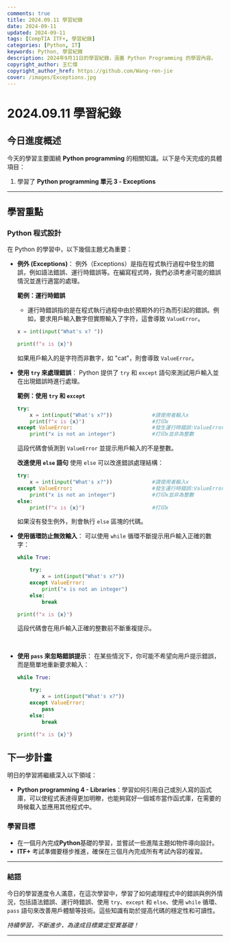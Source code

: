 ```yaml
---
comments: true
title: 2024.09.11 學習紀錄
date: 2024-09-11
updated: 2024-09-11
tags: [CompTIA ITF+, 學習紀錄]
categories: [Python, IT]
keywords: Python, 學習紀錄
description: 2024年9月11日的學習紀錄，涵蓋 Python Programming 的學習內容。
copyright_author: 王仁傑
copyright_author_href: https://github.com/Wang-ren-jie
cover: /images/Exceptions.jpg
---
```


# 2024.09.11 學習紀錄

## 今日進度概述

今天的學習主要圍繞 **Python programming** 的相關知識。以下是今天完成的具體項目：

1. 學習了 **Python programming 單元 3 - Exceptions**



---

## 學習重點

### Python 程式設計

在 Python 的學習中，以下幾個主題尤為重要：

- **例外 (Exceptions\)**：
    例外（Exceptions）是指在程式執行過程中發生的錯誤，例如語法錯誤、運行時錯誤等。在編寫程式時，我們必須考慮可能的錯誤情況並進行適當的處理。

    **範例：運行時錯誤**
     - 運行時錯誤指的是在程式執行過程中由於預期外的行為而引起的錯誤。例如，要求用戶輸入數字但實際輸入了字符，這會導致 `ValueError`。
    ```python
    x = int(input("What's x? "))

    print(f"x is {x}")
    ```
    如果用戶輸入的是字符而非數字，如 "cat"，則會導致 `ValueError`。
    </br>
    
- **使用 `try` 來處理錯誤**：
    Python 提供了 `try` 和 `except` 語句來測試用戶輸入並在出現錯誤時進行處理。

    **範例：使用 `try` 和 `except`**

    ```python
    try:
        x = int(input("What's x?"))             #請使用者輸入x
        print(f"x is {x}")                      #打印x
    except ValueError:                          #發生運行時錯誤:ValueError
        print("x is not an integer")            #打印x並非為整數
    ```
    這段代碼會偵測到 `ValueError` 並提示用戶輸入的不是整數。

    **改進使用 `else` 語句**
        使用 `else` 可以改進錯誤處理結構：

    ```python
    try:
        x = int(input("What's x?"))             #請使用者輸入x
    except ValueError:                          #發生運行時錯誤:ValueError
        print("x is not an integer")            #打印x並非為整數
    else:
        print(f"x is {x}")                      #打印x

    ```
    如果沒有發生例外，則會執行 `else` 區塊的代碼。
    </br>

- **使用循環防止無效輸入**：
    可以使用 `while` 循環不斷提示用戶輸入正確的數字：

    ```python
    while True:

        try:
            x = int(input("What's x?"))
        except ValueError:
            print("x is not an integer")
        else:
            break

    print(f"x is {x}")

    ```
    這段代碼會在用戶輸入正確的整數前不斷重複提示。
</br>

- **使用 `pass` 來忽略錯誤提示**：
    在某些情況下，你可能不希望向用戶提示錯誤，而是簡單地重新要求輸入：

    ```python
    while True:

        try:
            x = int(input("What's x?"))
        except ValueError:
            pass
        else:
            break

    print(f"x is {x}")
    ```

## 下一步計畫

明日的學習將繼續深入以下領域：

- **Python programming 4 - Libraries**：學習如何引用自己或別人寫的函式庫，可以使程式表達得更加明瞭，也能夠寫好一個城市當作函式庫，在需要的時候載入並應用其他程式中。

### 學習目標

- 在一個月內完成**Python**基礎的學習，並嘗試一些進階主題如物件導向設計。
- **ITF+** 考試準備要穩步推進，確保在三個月內完成所有考試內容的複習。

---

### 結語

今日的學習進度令人滿意，在這次學習中，學習了如何處理程式中的錯誤與例外情況，包括語法錯誤、運行時錯誤、使用 `try`、`except` 和 `else`、使用 `while` 循環、`pass` 語句來改善用戶體驗等技術。這些知識有助於提高代碼的穩定性和可讀性。

_持續學習，不斷進步，為達成目標奠定堅實基礎！_

---
